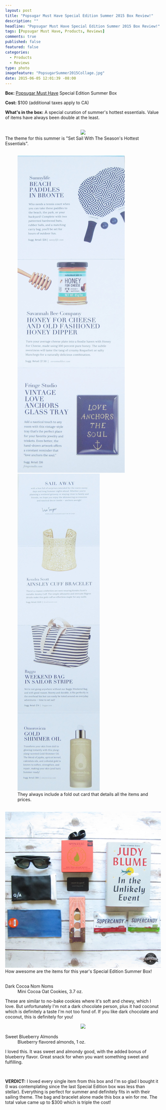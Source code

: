 ```yaml
---
layout: post
title: "Popsugar Must Have Special Edition Summer 2015 Box Review!"
description: ""
headline: "Popsugar Must Have Special Edition Summer 2015 Box Review!"
tags: [Popsugar Must Have, Products, Reviews]
comments: true
published: false
featured: false
categories: 
  - Products
  - Reviews
type: photo
imagefeature: "PopsugarSummer2015Collage.jpg"
date: 2015-06-05 12:01:39 -08:00
---
```


<p><b>Box:</b> <a href="http://http://popsu.gr/vdrb">Popsugar Must Have</a> Special Edition Summer Box</p>
<p><b>Cost:</b> $100 (additional taxes apply to CA)</p>
<p><b>What's in the box:</b> A special curation of summer's hottest essentials. Value of items have always been double at the least.</p>
<br>

<center><img src='/images/PopsugarSummer201Box.jpg'></center>
The theme for this summer is "Set Sail With The Season's Hottest Essentials".
<br>
<br>

<figure class"half">
        <img src='/images/PopsugarSummer2015Info.jpg'>
        <img src='/images/PopsugarSummer2015Info2.jpg'>
        <figcaption>They always include a fold out card that details all the items and prices.</figcaption>
</figure>
<br>

<center><img src='/images/PopsugarJune2015Items.jpg'></center>
<figcaption>How awesome are the items for this year's Special Edition Summer Box!</figcaption>

<br>

<DL>
<DT>Dark Cocoa Nom Noms</DT>
<DD>Mini Cocoa Oat Cookies, 3.7 oz.</DD>
</DL>
<p>These are similar to no-bake cookies where it's soft and chewy, which I love. But unfortunately I'm not a dark chocolate person, plus it had coconut which is definitely a taste I'm not too fond of. If you like dark chocolate and coconut, this is definitely for you!</p>

<center><img src='/images/PopsugarJune2015Item.jpg'></center>
<DL>
<DT>Sweet Blueberry Almonds</DT>
<DD>Blueberry flavored almonds, 1 oz.<DD>
</DL>
<p>I loved this. It was sweet and almondy good, with the added bonus of blueberry flavor. Great snack for when you want something sweet and fulfilling.</p>

<br>

<p><b>VERDICT:</b> I loved every single item from this box and I'm so glad I bought it (I was contemplating since the last Special Edition box was less than stellar). Everything is perfect for summer and definitely fits in with their sailing theme. The bag and bracelet alone made this box a win for me. The total value came up to $300 which is triple the cost!</p>
